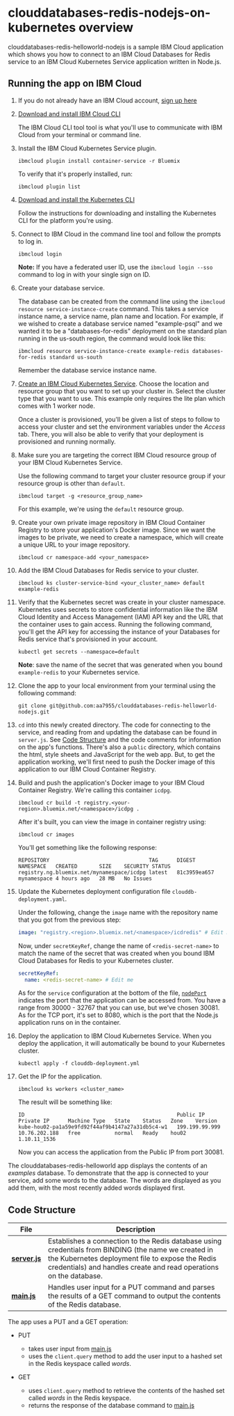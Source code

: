 # clouddatabases-redis-nodejs-on-kubernetes overview

clouddatabases-redis-helloworld-nodejs is a sample IBM Cloud application which shows you how to connect to an IBM Cloud Databases for Redis service to an IBM Cloud Kubernetes Service application written in Node.js.

## Running the app on IBM Cloud

1. If you do not already have an IBM Cloud account, [sign up here][IBMCloud_signup_url]

2. [Download and install IBM Cloud CLI][Download_IBMCloud_cli]

    The IBM Cloud CLI tool tool is what you'll use to communicate with IBM Cloud from your terminal or command line.

3. Install the IBM Cloud Kubernetes Service plugin.

      ```shell
      ibmcloud plugin install container-service -r Bluemix
      ```

      To verify that it's properly installed, run:

      ```shell
      ibmcloud plugin list
      ```

4. [Download and install the Kubernetes CLI][Download_Kubernetes_cli]

      Follow the instructions for downloading and installing the Kubernetes CLI for the platform you're using.

5. Connect to IBM Cloud in the command line tool and follow the prompts to log in.

      ```shell
      ibmcloud login
      ```

      **Note:** If you have a federated user ID, use the `ibmcloud login --sso` command to log in with your single sign on ID.

6. Create your database service.

      The database can be created from the command line using the `ibmcloud resource service-instance-create` command. This takes a
      service instance name, a service name, plan name and location. For example, if we wished to create a database service named "example-psql" and we wanted it to be a "databases-for-redis" deployment on the standard plan running in the us-south region, the command would look like this:

      ```shell
      ibmcloud resource service-instance-create example-redis databases-for-redis standard us-south
      ```
      Remember the database service instance name.

7. [Create an IBM Cloud Kubernetes Service](https://cloud.ibm.com/containers-kubernetes/overview). Choose the location and resource group that you want to set up your cluster in. Select the cluster type that you want to use. This example only requires the lite plan which comes with 1 worker node.

      Once a cluster is provisioned, you'll be given a list of steps to follow to access your cluster and set the environment variables under the _Access_ tab. There, you will also be able to verify that your deployment is provisioned and running normally.

8. Make sure you are targeting the correct IBM Cloud resource group of your IBM Cloud Kubernetes Service.

      Use the following command to target your cluster resource group if your resource group is other than `default`.

      ```shell
      ibmcloud target -g <resource_group_name>
      ```

      For this example, we're using the `default` resource group.

9. Create your own private image repository in IBM Cloud Container Registry to store your application's Docker image. Since we want the images to be private, we need to create a namespace, which will create a unique URL to your image repository.  

      ```shell
      ibmcloud cr namespace-add <your_namespace>
      ```

10. Add the IBM Cloud Databases for Redis service to your cluster.

      ```shell
      ibmcloud ks cluster-service-bind <your_cluster_name> default example-redis
      ```

11. Verify that the Kubernetes secret was create in your cluster namespace. Kubernetes uses secrets to store confidential information like the IBM Cloud Identity and Access Management (IAM) API key and the URL that the container uses to gain access. Running the following command, you'll get the API key for accessing the instance of your Databases for Redis service that's provisioned in your account.

      ```shell
      kubectl get secrets --namespace=default
      ```

    **Note**: save the name of the secret that was generated when you bound `example-redis` to your Kubernetes service.

12. Clone the app to your local environment from your terminal using the following command:

      ```shell
      git clone git@github.com:aa7955/clouddatabases-redis-helloworld-nodejs.git
      ```

13. `cd` into this newly created directory. The code for connecting to the service, and reading from and updating the database can be found in `server.js`. See [Code Structure](#code-structure) and the code comments for information on the app's functions. There's also a `public` directory, which contains the html, style sheets and JavaScript for the web app. But, to get the application working, we'll first need to push the Docker image of this application to our IBM Cloud Container Registry.

14. Build and push the application's Docker image to your IBM Cloud Container Registry. We're calling this container `icdpg`.

    ```shell
    ibmcloud cr build -t registry.<your-region>.bluemix.net/<namespace>/icdpg .
    ```

    After it's built, you can view the image in container registry using:

    ```shell
    ibmcloud cr images
    ```

    You'll get something like the following response:

    ```shell
    REPOSITORY                                TAG      DIGEST         NAMESPACE   CREATED       SIZE    SECURITY STATUS
    registry.ng.bluemix.net/mynamespace/icdpg latest   81c3959ea657   mynamespace 4 hours ago   28 MB   No Issues
    ```

15. Update the Kubernetes deployment configuration file `clouddb-deployment.yaml`.

    Under the following, change the `image` name with the repository name that you got from the previous step:

    ```yaml
    image: "registry.<region>.bluemix.net/<namespace>/icdredis" # Edit me
    ```

    Now, under `secretKeyRef`, change the name of `<redis-secret-name>` to match the name of the secret that was created when you bound IBM Cloud Databases for Redis to your Kubernetes cluster.

    ```yaml
    secretKeyRef:
      name: <redis-secret-name> # Edit me
    ```

    As for the `service` configuration at the bottom of the file, [`nodePort`][nodePort_information] indicates the port that the application can be accessed from. You have a range from 30000 - 32767 that you can use, but we've chosen 30081. As for the TCP port, it's set to 8080, which is the port that the Node.js application runs on in the container.

16. Deploy the application to IBM Cloud Kubernetes Service. When you deploy the application, it will automatically be bound to your Kubernetes cluster.

    ```shell
    kubectl apply -f clouddb-deployment.yml
    ```

17. Get the IP for the application.

    ```shell
    ibmcloud ks workers <cluster_name>
    ```

    The result will be something like:

    ```shell
    ID                                                 Public IP        Private IP      Machine Type   State    Status   Zone    Version
    kube-hou02-pa1a59e9fd92f44af9b4147a27a31db5c4-w1   199.199.99.999   10.76.202.188   free           normal   Ready    hou02   1.10.11_1536
    ```

    Now you can access the application from the Public IP from port 30081.

The clouddatabases-redis-helloworld app displays the contents of an _examples_ database. To demonstrate that the app is connected to your service, add some words to the database. The words are displayed as you add them, with the most recently added words displayed first.

## Code Structure

| File | Description |
| ---- | ----------- |
|[**server.js**](server.js)|Establishes a connection to the Redis database using credentials from BINDING (the name we created in the Kubernetes deployment file to expose the Redis credentials) and handles create and read operations on the database. |
|[**main.js**](public/javascripts/main.js)|Handles user input for a PUT command and parses the results of a GET command to output the contents of the Redis database.|

The app uses a PUT and a GET operation:

- PUT
  - takes user input from [main.js](public/javascript/main.js)
  - uses the `client.query` method to add the user input to a hashed set in the Redis keyspace called _words_.

- GET
  - uses `client.query` method to retrieve the contents of the hashed set called _words_ in the Redis keyspace.
  - returns the response of the database command to [main.js](public/javascript/main.js)



[databases_for_redis_url]: https://console.bluemix.net/catalog/services/databases-for-redis/
[IBMCloud_signup_url]: https://console.bluemix.net/registration/?cm_mmc=Display-SampleApp-_-IBMCloudSampleApp-DatabasesForRedis
[Download_IBMCloud_cli]: https://console.bluemix.net/docs/cli/reference/bluemix_cli/download_cli.html
[Download_Kubernetes_cli]: https://kubernetes.io/docs/tasks/tools/install-kubectl/
[nodePort_information]: https://console.bluemix.net/docs/containers/cs_nodeport.html#nodeport